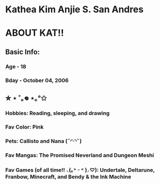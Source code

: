 # Kathea Kim Anjie S. San Andres
# ABOUT KAT!!
## Basic Info: 
### Age - 18
### Bday - October 04, 2006
## ✮ ⋆ ˚｡𖦹 ⋆｡°✩
### Hobbies: Reading, sleeping, and drawing
### Fav Color: Pink
### Pets: Callisto and Nana (˶◜ᵕ◝˶)
### Fav Mangas: The Promised Neverland and Dungeon Meshi
### Fav Games (of all time!! ⸜(｡˃ ᵕ ˂ )⸝♡): Undertale, Deltarune, Franbow, Minecraft, and Bendy & the Ink Machine

